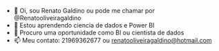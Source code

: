 - 👋 Oi, sou Renato Galdino ou pode me chamar por @Renatooliveiragaldino
- 👀 Estou aprendendo ciencia de dados e Power BI
- 💞️ Procuro uma oportunidade como BI ou cientista de dados
- 📫 Meu contato: 21969362677 ou renatooliveiragaldino@hotmail.com

<!---
Renatooliveiragaldino/Renatooliveiragaldino is a ✨ special ✨ repository because its `README.md` (this file) appears on your GitHub profile.
You can click the Preview link to take a look at your changes.
--->
